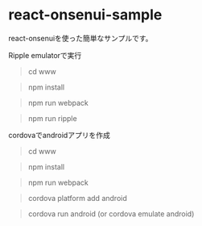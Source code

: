 # react-onsenui-sample

react-onsenuiを使った簡単なサンプルです。

Ripple emulatorで実行

> cd www

> npm install

> npm run webpack

> npm run ripple

cordovaでandroidアプリを作成

> cd www

> npm install

> npm run webpack

> cordova platform add android

> cordova run android (or cordova emulate android)
